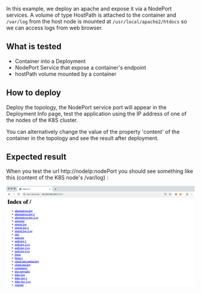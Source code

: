 In this example, we deploy an apache and expose it via a NodePort services.
A volume of type HostPath is attached to the container and `/var/log` from the host node is mounted at `/usr/local/apache2/htdocs` so we can access logs from web browser.

## What is tested

* Container into a Deployment
* NodePort Service that expose a container's endpoint
* hostPath volume mounted by a container

## How to deploy

Deploy the topology, the NodePort service port will appear in the Deployment Info page, test the application using the IP address of one of the nodes of the K8S cluster.

You can alternatively change the value of the property 'content' of the container in the topology and see the result after deployment.

## Expected result

When you test the url http://nodeIp:nodePort you should see something like this (content of the K8S node's /var/log) :

![hostPath.png](images/hostPath.png)
